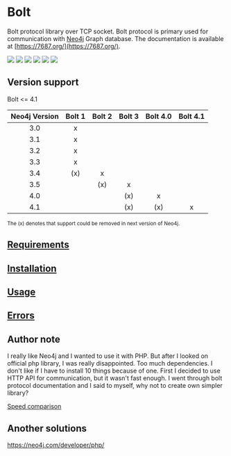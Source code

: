 # Bolt
Bolt protocol library over TCP socket. Bolt protocol is primary used for communication with [Neo4j](https://neo4j.com/) Graph database. The documentation is available at [https://7687.org/](https://7687.org/).

![](https://img.shields.io/badge/phpunit-passed-success) ![](https://img.shields.io/badge/coverage-74%25-yellowgreen) ![](https://img.shields.io/github/stars/stefanak-michal/Bolt) ![](https://img.shields.io/packagist/dt/stefanak-michal/bolt) ![](https://img.shields.io/github/v/release/stefanak-michal/bolt) ![](https://img.shields.io/github/commits-since/stefanak-michal/bolt/latest)

## Version support
Bolt <= 4.1

| Neo4j Version | Bolt 1 | Bolt 2 | Bolt 3 | Bolt 4.0 | Bolt 4.1 |
|:-------------:|:------:|:------:|:------:|:--------:|:--------:|
| 3.0           | x      |        |        |          |          |
| 3.1           | x      |        |        |          |          |
| 3.2           | x      |        |        |          |          |
| 3.3           | x      |        |        |          |          |
| 3.4           | (x)    | x      |        |          |          |
| 3.5           |        | (x)    | x      |          |          |
| 4.0           |        |        | (x)    | x        |          |
| 4.1           |        |        | (x)    | (x)      | x        |

<sup>The (x) denotes that support could be removed in next version of Neo4j.</sup>

## [Requirements](https://github.com/stefanak-michal/Bolt/wiki/Requirements)
## [Installation](https://github.com/stefanak-michal/Bolt/wiki/Installation)
## [Usage](https://github.com/stefanak-michal/Bolt/wiki/Usage)
## [Errors](https://github.com/stefanak-michal/Bolt/wiki/Errors)

## Author note
I really like Neo4j and I wanted to use it with PHP. But after I looked on official php library, I was really disappointed. Too much dependencies. I don't like if I have to install 10 things because of one. First I decided to use HTTP API for communication, but it wasn't fast enough. I went through bolt protocol documentation and I said to myself, why not to create own simpler library?

[Speed comparison](https://github.com/stefanak-michal/Bolt/wiki/Speed-comparison)

## Another solutions
https://neo4j.com/developer/php/
